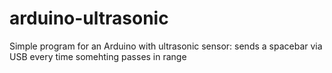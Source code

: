 # arduino-ultrasonic
Simple program for an Arduino with ultrasonic sensor: sends a spacebar via USB every time somehting passes in range
